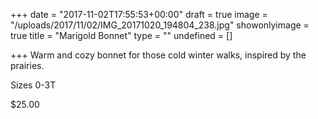 +++
date = "2017-11-02T17:55:53+00:00"
draft = true
image = "/uploads/2017/11/02/IMG_20171020_194804_238.jpg"
showonlyimage = true
title = "Marigold Bonnet"
type = ""
undefined = []

+++
Warm and cozy bonnet for those cold winter walks, inspired by the prairies.

Sizes 0-3T

$25.00